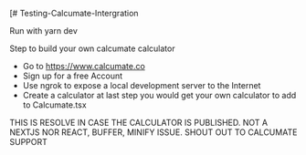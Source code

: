 [# Testing-Calcumate-Intergration

Run with yarn dev

Step to build your own calcumate calculator

- Go to https://www.calcumate.co 
- Sign up for a free Account
- Use ngrok to expose a local development server to the Internet
- Create a calculator at last step you would get your own calculator to add to Calcumate.tsx


THIS IS RESOLVE IN CASE THE CALCULATOR IS PUBLISHED. NOT A NEXTJS NOR REACT, BUFFER, MINIFY ISSUE. SHOUT OUT TO CALCUMATE SUPPORT
